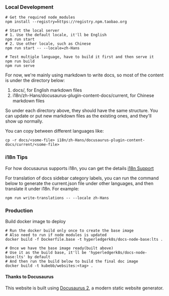 ### Local Development

```
# Get the required node_modules
npm install --registry=https://registry.npm.taobao.org

# Start the local server
# 1. Use the default locale, it'll be English
npm run start
# 2. Use other locale, such as Chinese
npm run start -- --locale=zh-Hans

# Test multiple language, have to build it first and then serve it
npm run build
npm run serve
```

For now, we're mainly using markdown to write docs, so most of the content is under the directory below:

1. docs/, for English markdown files
2. i18n/zh-Hans/docusaurus-plugin-content-docs/current, for Chinese markdown files

So under each directory above, they should have the same structure. You can update or put new markdown files as the existing ones, and they'll show up normally.

You can copy between different languages like:

```
cp -r docs/<some-file> i18n/zh-Hans/docusaurus-plugin-content-docs/current/<some-file>
```

### i18n Tips

For how docusaurus supports i18n, you can get the details [i18n Support](https://docusaurus.io/docs/i18n/introduction)

For translation of docs sidebar category labels, you can run the command below to generate the current.json file under other languages, and then translate it under i18n. For example:

```
npm run write-translations -- --locale zh-Hans
```

### Production

Build docker image to deploy

```
# Run the docker build only once to create the base image
# Also need to run if node modules is updated
docker build -f Dockerfile.base -t hyperledgerk8s/docs-node-base:lts .

# Once we have the base image ready(built above)
# Use it as the build base, it'll be 'hyperledgerk8s/docs-node-base:lts' by default
# And then run the build below to build the final doc image
docker build -t kubebb/websites:<tag> .
```

#### Thanks to Docusaurus

This website is built using [Docusaurus 2](https://docusaurus.io/), a modern static website generator.
